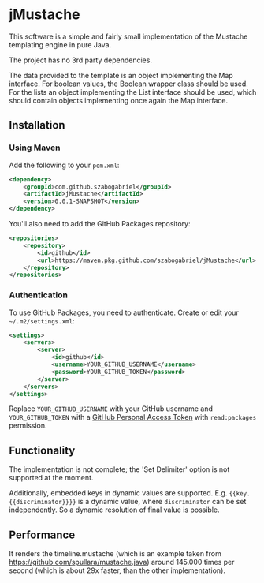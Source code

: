 # jMustache

This software is a simple and fairly small implementation of the Mustache templating engine in pure Java.

The project has no 3rd party dependencies.

The data provided to the template is an object implementing the Map interface. For boolean values, the Boolean wrapper class should be used. For the lists an object implementing the List interface should be used, which should contain objects implementing once again the Map interface.

## Installation

### Using Maven

Add the following to your `pom.xml`:

```xml
<dependency>
    <groupId>com.github.szabogabriel</groupId>
    <artifactId>jMustache</artifactId>
    <version>0.0.1-SNAPSHOT</version>
</dependency>
```

You'll also need to add the GitHub Packages repository:

```xml
<repositories>
    <repository>
        <id>github</id>
        <url>https://maven.pkg.github.com/szabogabriel/jMustache</url>
    </repository>
</repositories>
```

### Authentication

To use GitHub Packages, you need to authenticate. Create or edit your `~/.m2/settings.xml`:

```xml
<settings>
    <servers>
        <server>
            <id>github</id>
            <username>YOUR_GITHUB_USERNAME</username>
            <password>YOUR_GITHUB_TOKEN</password>
        </server>
    </servers>
</settings>
```

Replace `YOUR_GITHUB_USERNAME` with your GitHub username and `YOUR_GITHUB_TOKEN` with a [GitHub Personal Access Token](https://github.com/settings/tokens) with `read:packages` permission.

## Functionality

The implementation is not complete; the 'Set Delimiter' option is not supported at the moment.

Additionally, embedded keys in dynamic values are supported. E.g. `{{key.{{discriminator}}}}` is a dynamic value, where `discriminator` can be set independently. So a dynamic resolution of final value is possible.

## Performance

It renders the timeline.mustache (which is an example taken from https://github.com/spullara/mustache.java) around 145.000 times per second (which is about 29x faster, than the other implementation).
